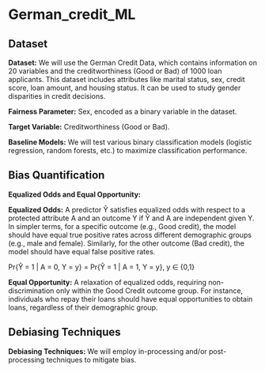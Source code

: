 # German_credit_ML
## Dataset

**Dataset:** We will use the German Credit Data, which contains information on 20 variables and the creditworthiness (Good or Bad) of 1000 loan applicants. This dataset includes attributes like marital status, sex, credit score, loan amount, and housing status. It can be used to study gender disparities in credit decisions.

**Fairness Parameter:** Sex, encoded as a binary variable in the dataset.

**Target Variable:** Creditworthiness (Good or Bad).

**Baseline Models:** We will test various binary classification models (logistic regression, random forests, etc.) to maximize classification performance.

## Bias Quantification

**Equalized Odds and Equal Opportunity:**

**Equalized Odds:** A predictor Ŷ satisfies equalized odds with respect to a protected attribute A and an outcome Y if Ŷ and A are independent given Y. In simpler terms, for a specific outcome (e.g., Good credit), the model should have equal true positive rates across different demographic groups (e.g., male and female). Similarly, for the other outcome (Bad credit), the model should have equal false positive rates.

Pr{Ŷ = 1 | A = 0, Y = y} = Pr{Ŷ = 1 | A = 1, Y = y}, y ∈ {0,1}

**Equal Opportunity:** A relaxation of equalized odds, requiring non-discrimination only within the Good Credit outcome group. For instance, individuals who repay their loans should have equal opportunities to obtain loans, regardless of their demographic group.

## Debiasing Techniques

**Debiasing Techniques:** We will employ in-processing and/or post-processing techniques to mitigate bias.
